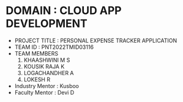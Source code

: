 # DOMAIN : CLOUD APP DEVELOPMENT
- PROJECT TITLE : PERSONAL EXPENSE TRACKER APPLICATION
- TEAM ID : PNT2022TMID03116
- TEAM MEMBERS
    1. KHAASHWINI M S
    2. KOUSIK RAJA K
    3. LOGACHANDHER A
    4. LOKESH R
- Industry Mentor : Kusboo
- Faculty Mentor : Devi D
